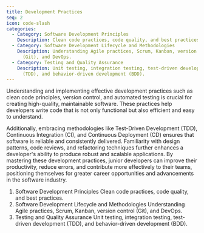 ```yaml
---
title: Development Practices
seq: 2
icon: code-slash
categories:
  - Category: Software Development Principles
    Description: Clean code practices, code quality, and best practices.
  - Category: Software Development Lifecycle and Methodologies
    Description: Understanding Agile practices, Scrum, Kanban, version control
      (Git), and DevOps.
  - Category: Testing and Quality Assurance
    Description: Unit testing, integration testing, test-driven development
      (TDD), and behavior-driven development (BDD).
---
```

Understanding and implementing effective development practices such as clean code principles, version control, and automated testing is crucial for creating high-quality, maintainable software. These practices help developers write code that is not only functional but also efficient and easy to understand.

Additionally, embracing methodologies like Test-Driven Development (TDD), Continuous Integration (CI), and Continuous Deployment (CD) ensures that software is reliable and consistently delivered. Familiarity with design patterns, code reviews, and refactoring techniques further enhances a developer's ability to produce robust and scalable applications. By mastering these development practices, junior developers can improve their productivity, reduce errors, and contribute more effectively to their teams, positioning themselves for greater career opportunities and advancements in the software industry.

1. Software Development Principles	Clean code practices, code quality, and best practices.
2. Software Development Lifecycle and Methodologies	Understanding Agile practices, Scrum, Kanban, version control (Git), and DevOps.
3. Testing and Quality Assurance	Unit testing, integration testing, test-driven development (TDD), and behavior-driven development (BDD).